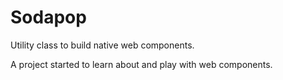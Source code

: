 # Sodapop

Utility class to build native web components.

A project started to learn about and play with web components.

